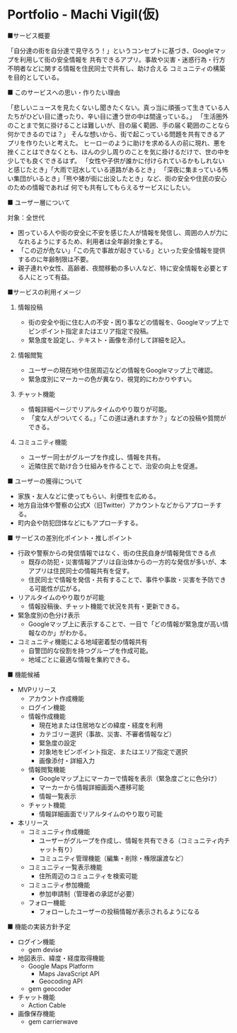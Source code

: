 # Portfolio - Machi Vigil(仮)
■サービス概要

「自分達の街を自分達で見守ろう！」というコンセプトに基づき、Googleマップを利用して街の安全情報を
共有できるアプリ。事故や災害・迷惑行為・行方不明者などに関する情報を住民同士で共有し、助け合える
コミュニティの構築を目的としている。

■ このサービスへの思い・作りたい理由

「悲しいニュースを見たくないし聞きたくない。真っ当に頑張って生きている人たちがひどい目に遭ったり、辛い目に遭う世の中は間違っている。」
「生活圏外のことまで気に掛けることは難しいが、目の届く範囲、手の届く範囲のことなら何かできるのでは？」
そんな想いから、街で起こっている問題を共有できるアプリを作りたいと考えた。
ヒーローのように助けを求める人の前に現れ、悪を挫くことはできなくとも、ほんの少し周りのことを気に掛けるだけで、世の中を少しでも良くできるはず。
「女性や子供が誰かに付けられているかもしれないと感じたとき」「大雨で冠水している道路があるとき」
「深夜に集まっている怖い集団がいるとき」「熊や猪が街に出没したとき」など、街の安全や住民の安心のための情報であれば
何でも共有してもらえるサービスにしたい。

■ ユーザー層について

対象：全世代
- 困っている人や街の安全に不安を感じた人が情報を発信し、周囲の人が力になれるようにするため、利用者は全年齢対象とする。
- 「この辺が危ない」「この先で事故が起きている」といった安全情報を提供するのに年齢制限は不要。
- 親子連れや女性、高齢者、夜間移動の多い人など、特に安全情報を必要とする人にとって有益。

■サービスの利用イメージ

1. 情報投稿
   - 街の安全や街に住む人の不安・困り事などの情報を、Googleマップ上でピンポイント指定またはエリア指定で投稿。
   - 緊急度を設定し、テキスト・画像を添付して詳細を記入。

2. 情報閲覧
   - ユーザーの現在地や住居周辺などの情報をGoogleマップ上で確認。
   - 緊急度別にマーカーの色が異なり、視覚的にわかりやすい。

3. チャット機能
   - 情報詳細ページでリアルタイムのやり取りが可能。
   - 「変な人がついてくる。」「この道は通れますか？」などの投稿や質問ができる。

4. コミュニティ機能
   - ユーザー同士がグループを作成し、情報を共有。
   - 近隣住民で助け合う仕組みを作ることで、治安の向上を促進。

■ ユーザーの獲得について

- 家族・友人などに使ってもらい、利便性を広める。
- 地方自治体や警察の公式X（旧Twitter）アカウントなどからアプローチする。
- 町内会や防犯団体などにもアプローチする。

■ サービスの差別化ポイント・推しポイント
- 行政や警察からの発信情報ではなく、街の住民自身が情報発信できる点
   - 既存の防犯・災害情報アプリは自治体からの一方的な発信が多いが、本アプリは住民同士の情報共有を促す。
   - 住民同士で情報を発信・共有することで、事件や事故・災害を予防できる可能性が広がる。
- リアルタイムのやり取りが可能
   - 情報投稿後、チャット機能で状況を共有・更新できる。
- 緊急度別の色分け表示
   - Googleマップ上に表示することで、一目で「どの情報が緊急度が高い情報なのか」がわかる。
- コミュニティ機能による地域密着型の情報共有
   - 自警団的な役割を持つグループを作成可能。
   - 地域ごとに最適な情報を集約できる。

■ 機能候補
  - MVPリリース
     - アカウント作成機能
     - ログイン機能
     - 情報作成機能
        - 現在地または住居地などの緯度・経度を利用
        - カテゴリー選択（事故、災害、不審者情報など）
        - 緊急度の設定
        - 対象地をピンポイント指定、またはエリア指定で選択
        - 画像添付・詳細入力
     - 情報閲覧機能
        - Googleマップ上にマーカーで情報を表示（緊急度ごとに色分け）
        - マーカーから情報詳細画面へ遷移可能
        - 情報一覧表示
     - チャット機能
        - 情報詳細画面でリアルタイムのやり取り可能
  - 本リリース
     - コミュニティ作成機能
        - ユーザーがグループを作成し、情報を共有できる（コミュニティ内チャット有り）
        - コミュニティ管理機能（編集・削除・権限譲渡など）
     - コミュニティ一覧表示機能
        - 住所周辺のコミュニティを検索可能
     - コミュニティ参加機能
        - 参加申請制（管理者の承認が必要）
     - フォロー機能
        - フォローしたユーザーの投稿情報が表示されるようになる

■ 機能の実装方針予定
  - ログイン機能
    - gem devise
  - 地図表示、緯度・経度取得機能
    - Google Maps Platform
      - Maps JavaScript API
      - Geocoding API
    - gem geocoder
  - チャット機能
    - Action Cable
  - 画像保存機能
    - gem carrierwave

